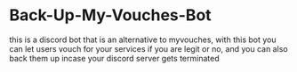 # Back-Up-My-Vouches-Bot
this is a discord bot that is an alternative to myvouches, with this bot you can let users vouch for your services if you are legit or no, and you can also back them up incase your discord server gets terminated
